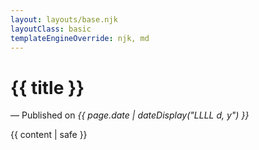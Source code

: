 ```yaml
---
layout: layouts/base.njk
layoutClass: basic
templateEngineOverride: njk, md
---
```


<h1>{{ title }}</h1>

<div>— Published on <em><time datetime="{{ page.date }}">{{ page.date | dateDisplay("LLLL d, y") }}</time></em> </div>

{{ content | safe }}



